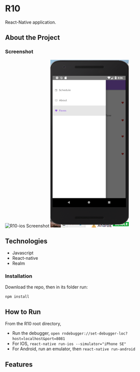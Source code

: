 # R10

React-Native application.

## About the Project

### Screenshot

![R10-ios Screenshot](R10-ios.png)
![R10-android Screenshot](R10-android.png)

## Technologies

* Javascript
* React-native
* Realm

### Installation

Download the repo, then in its folder run:

```bash
npm install
```

## How to Run

From the R10 root directory,

* Run the debugger, `open rndebugger://set-debugger-loc?host=localhost&port=8081`
* For IOS, `react-native run-ios --simulator="iPhone SE"`
* For Android, run an emulator, then `react-native run-android`

## Features
